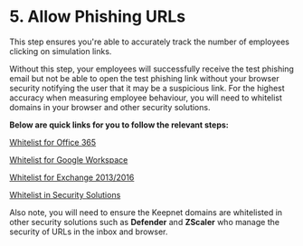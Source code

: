 # 5. Allow Phishing URLs

This step ensures you're able to accurately track the number of employees clicking on simulation links.

Without this step, your employees will successfully receive the test phishing email but not be able to open the test phishing link without your browser security notifying the user that it may be a suspicious link. For the highest accuracy when measuring employee behaviour, you will need to whitelist domains in your browser and other security solutions.

**Below are quick links for you to follow the relevant steps:**&#x200B;

[Whitelist for Office 365](whitelist-for-office-365.md)

[​​Whitelist for Google Workspace](whitelist-for-google-workspace.md)

[​​Whitelist for Exchange 2013/2016](whitelist-for-exchange-2013-2016.md)

​​[Whitelist in Security Solutions](whitelist-in-security-solutions.md)



Also note, you will need to ensure the Keepnet domains are whitelisted in other security solutions such as **Defender** and **ZScaler** ​who manage the security of URLs in the inbox and browser.
